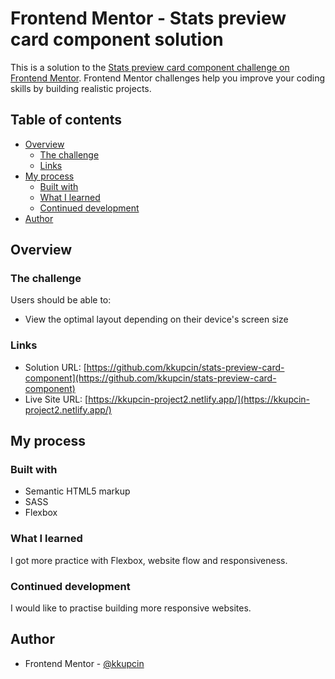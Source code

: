 # Frontend Mentor - Stats preview card component solution

This is a solution to the [Stats preview card component challenge on Frontend Mentor](https://www.frontendmentor.io/challenges/stats-preview-card-component-8JqbgoU62). Frontend Mentor challenges help you improve your coding skills by building realistic projects. 

## Table of contents

- [Overview](#overview)
  - [The challenge](#the-challenge)
  - [Links](#links)
- [My process](#my-process)
  - [Built with](#built-with)
  - [What I learned](#what-i-learned)
  - [Continued development](#continued-development)
- [Author](#author)

## Overview

### The challenge

Users should be able to:

- View the optimal layout depending on their device's screen size

### Links

- Solution URL: [https://github.com/kkupcin/stats-preview-card-component](https://github.com/kkupcin/stats-preview-card-component)
- Live Site URL: [https://kkupcin-project2.netlify.app/](https://kkupcin-project2.netlify.app/)

## My process

### Built with

- Semantic HTML5 markup
- SASS
- Flexbox

### What I learned

I got more practice with Flexbox, website flow and responsiveness. 

### Continued development

I would like to practise building more responsive websites.

## Author

- Frontend Mentor - [@kkupcin](https://www.frontendmentor.io/profile/kkupcin)
